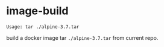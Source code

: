 image-build
====

```
Usage: tar ./alpine-3.7.tar
```

build a docker image tar `./alpine-3.7.tar` from current repo.
